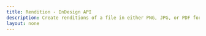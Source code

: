 ```yaml
---
title: Rendition - InDesign API
description: Create renditions of a file in either PNG, JPG, or PDF format.
layout: none
---
```


<RedoclyAPIBlock src="/firefly-services/docs/indesign/renditionapi.json" width="600px" disableSidebar hideTryItPanel />
